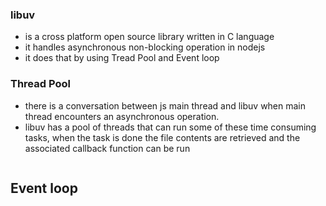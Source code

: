 ### libuv
- is a cross platform open source library written in C language
- it handles asynchronous non-blocking operation in nodejs
- it does that by using Tread Pool and Event loop

### Thread Pool
- there is a conversation between js main thread and libuv when main thread encounters an asynchronous operation.
- libuv has a pool of threads that can run some of these time consuming tasks, when the task is done the file contents are retrieved and the associated callback function can be run

```js

```

## Event loop